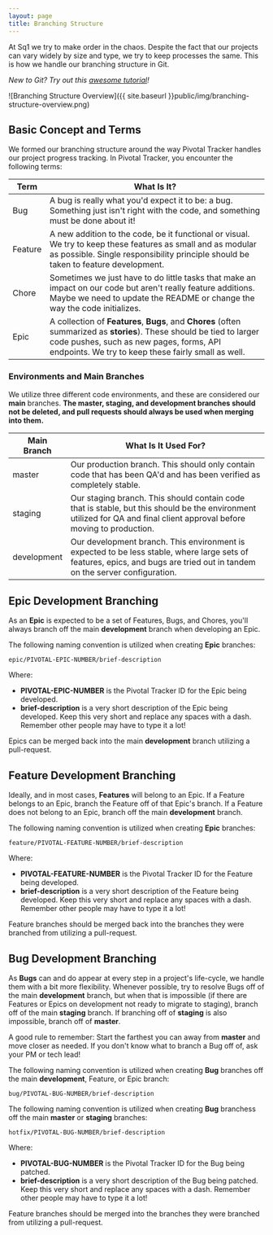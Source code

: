 ```yaml
---
layout: page
title: Branching Structure
---
```


At Sq1 we try to make order in the chaos. Despite the fact that our projects can
vary widely by size and type, we try to keep processes the same. This is how we
handle our branching structure in Git.

_New to Git? Try out this [awesome tutorial](https://try.github.io/levels/1/challenges/1)!_

![Branching Structure Overview]({{ site.baseurl }}public/img/branching-structure-overview.png)

## Basic Concept and Terms
We formed our branching structure around the way Pivotal Tracker handles our
project progress tracking. In Pivotal Tracker, you encounter the following terms:

|Term|What Is It?|
|----|-----------|
|Bug|A bug is really what you'd expect it to be: a bug. Something just isn't right with the code, and something must be done about it!|
|Feature|A new addition to the code, be it functional or visual. We try to keep these features as small and as modular as possible. Single responsibility principle should be taken to feature development.|
|Chore|Sometimes we just have to do little tasks that make an impact on our code but aren't really feature additions. Maybe we need to update the README or change the way the code initializes.|
|Epic|A collection of __Features__, __Bugs__, and __Chores__ (often summarized as __stories__). These should be tied to larger code pushes, such as new pages, forms, API endpoints. We try to keep these fairly small as well.|

### Environments and Main Branches
We utilize three different code environments, and these are considered our __main__
branches. __The master, staging, and development branches should not be deleted,
and pull requests should always be used when merging into them.__

|Main Branch|What Is It Used For?|
|-----------|--------------------|
|master|Our production branch. This should only contain code that has been QA'd and has been verified as completely stable.|
|staging|Our staging branch. This should contain code that is stable, but this should be the environment utilized for QA and final client approval before moving to production.|
|development|Our development branch. This environment is expected to be less stable, where large sets of features, epics, and bugs are tried out in tandem on the server configuration.|

## Epic Development Branching
As an __Epic__ is expected to be a set of Features, Bugs, and Chores, you'll
always branch off the main __development__ branch when developing an Epic.

The following naming convention is utilized when creating __Epic__ branches:

`epic/PIVOTAL-EPIC-NUMBER/brief-description`

Where:

- __PIVOTAL-EPIC-NUMBER__ is the Pivotal Tracker ID for the Epic being developed.
- __brief-description__ is a very short description of the Epic being developed. Keep this very short and replace any spaces with a dash. Remember other people may have to type it a lot!

Epics can be merged back into the main __development__ branch utilizing a pull-request.

## Feature Development Branching
Ideally, and in most cases, __Features__ will belong to an Epic. If a Feature
belongs to an Epic, branch the Feature off of that Epic's branch. If a Feature
does not belong to an Epic, branch off the main __development__ branch.

The following naming convention is utilized when creating __Epic__ branches:

`feature/PIVOTAL-FEATURE-NUMBER/brief-description`

Where:

- __PIVOTAL-FEATURE-NUMBER__ is the Pivotal Tracker ID for the Feature being developed.
- __brief-description__ is a very short description of the Feature being developed. Keep this very short and replace any spaces with a dash. Remember other people may have to type it a lot!

Feature branches should be merged back into the branches they were branched from utilizing a pull-request.

## Bug Development Branching
As __Bugs__ can and do appear at every step in a project's life-cycle, we handle
them with a bit more flexibility. Whenever possible, try to resolve Bugs off of
the main __development__ branch, but when that is impossible (if there are Features
or Epics on development not ready to migrate to staging), branch off of the main
__staging__ branch. If branching off of __staging__ is also impossible, branch off of __master__.

A good rule to remember: Start the farthest you can away from __master__ and
move closer as needed. If you don't know what to branch a Bug off of, ask your PM
or tech lead!

The following naming convention is utilized when creating __Bug__ branches off
the main __development__, Feature, or Epic branch:

`bug/PIVOTAL-BUG-NUMBER/brief-description`

The following naming convention is utilized when creating __Bug__ branchess off
the main __master__ or __staging__ branches:

`hotfix/PIVOTAL-BUG-NUMBER/brief-description`

Where:

- __PIVOTAL-BUG-NUMBER__ is the Pivotal Tracker ID for the Bug being patched.
- __brief-description__ is a very short description of the Bug being patched. Keep this very short and replace any spaces with a dash. Remember other people may have to type it a lot!

Feature branches should be merged into the branches they were branched from utilizing a pull-request.
